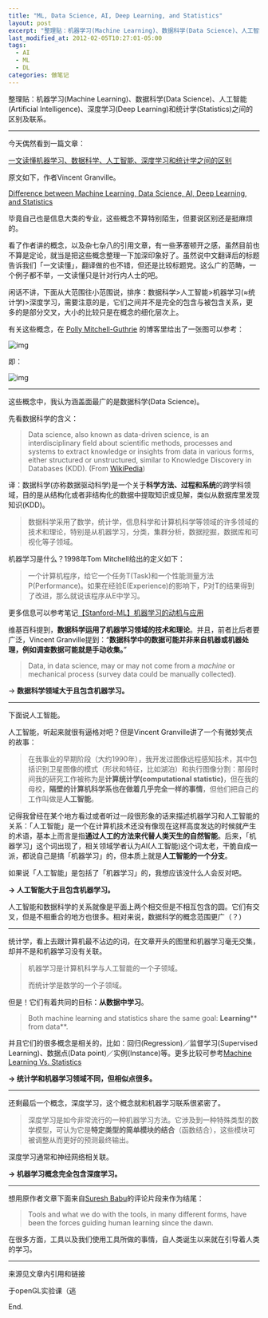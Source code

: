 ```yaml
---
title: "ML, Data Science, AI, Deep Learning, and Statistics"
layout: post
excerpt: "整理贴：机器学习(Machine Learning)、数据科学(Data Science)、人工智能(Artificial Intelligence)、深度学习(Deep Learning)和统计学(Statistics)之间的区别及联系。"
last_modified_at: 2012-02-05T10:27:01-05:00
tags:
  - AI
  - ML
  - DL
categories: 做笔记
---
```


整理贴：机器学习(Machine Learning)、数据科学(Data Science)、人工智能(Artificial Intelligence)、深度学习(Deep Learning)和统计学(Statistics)之间的区别及联系。

------

今天偶然看到一篇文章：

[一文读懂机器学习、数据科学、人工智能、深度学习和统计学之间的区别](http://www.bibdr.org/nd.jsp?id=86&_np=2_435)

原文如下，作者Vincent Granville。

[Difference between Machine Learning, Data Science, AI, Deep Learning, and Statistics](http://www.datasciencecentral.com/profiles/blogs/difference-between-machine-learning-data-science-ai-deep-learning)

毕竟自己也是信息大类的专业，这些概念不算特别陌生，但要说区别还是挺麻烦的。

看了作者讲的概念，以及杂七杂八的引用文章，有一些茅塞顿开之感，虽然目前也不算是定论，就当是把这些概念整理一下加深印象好了。虽然说中文翻译后的标题告诉我们「一文读懂」，翻译做的也不错，但还是比较标题党。这么广的范畴，一个例子都不举，一文读懂只是针对行内人士的吧。

闲话不讲，下面从大范围往小范围说，排序：数据科学>人工智能>机器学习(≈统计学)>深度学习，需要注意的是，它们之间并不是完全的包含与被包含关系，更多的是部分交叉，大小的比较只是在概念的细化层次上。

有关这些概念，在 [Polly Mitchell-Guthrie](http://blogs.sas.com/content/author/pollymitchellguthrie/) 的博客里给出了一张图可以参考：

![img](http://ohn6qfqhe.bkt.clouddn.com/relation.png)

即：

![img](http://ohn6qfqhe.bkt.clouddn.com/relation_ch.png)

------

这些概念中，我认为涵盖面最广的是数据科学(Data Science)。

先看数据科学的含义：

> Data science, also known as data-driven science, is an interdisciplinary field about scientific methods, processes and systems to extract knowledge or insights from data in various forms, either structured or unstructured, similar to Knowledge Discovery in Databases (KDD). (From [WikiPedia](https://en.wikipedia.org/wiki/Data_science))

译：数据科学(亦称数据驱动科学)是一个关于**科学方法、过程和系统**的跨学科领域，目的是从结构化或者非结构化的数据中提取知识或见解，类似从数据库里发现知识(KDD)。

> 数据科学采用了数学，统计学，信息科学和计算机科学等领域的许多领域的技术和理论，特别是从机器学习，分类，集群分析，数据挖掘，数据库和可视化等子领域。

机器学习是什么？1998年Tom Mitchell给出的定义如下：

> 一个计算机程序，给它一个任务T(Task)和一个性能测量方法P(Performance)。如果在经验E(Experience)的影响下，P对T的结果得到了改进，那么就说该程序从E中学习。

更多信息可以参考笔记[【Stanford-ML】机器学习的动机与应用](https://husterhope.github.io/2017/02/14/CS229-1.html)

维基百科提到，**数据科学运用了机器学习领域的技术和理论**。并且，前者比后者要广泛，Vincent Granville提到：“**数据科学中的数据可能并非来自机器或机器处理，例如调查数据可能就是手动收集。**”

> Data, in data science, may or may not come from a *machine* or mechanical process (survey data could be manually collected).

-> **数据科学领域大于且包含机器学习。**

------

下面说人工智能。

人工智能，听起来就很有逼格对吧？但是Vincent Granville讲了一个有微妙笑点的故事：

> 在我事业的早期阶段（大约1990年），我开发过图像远程感知技术，其中包括识别卫星图像的模式（形状和特征，比如湖泊）和执行图像分割：那段时间我的研究工作被称为是**计算统计学(computational statistic)**，但在我的母校，**隔壁的计算机科学系也在做着几乎完全一样的事情**，但他们把自己的工作叫做是**人工智能**。

记得我曾经在某个地方看过或者听过一段很形象的话来描述机器学习和人工智能的关系：「人工智能」是一个在计算机技术还没有像现在这样高度发达的时候就产生的术语，基本上而言是指**通过人工的方法来代替人类天生的自然智能**。后来，「机器学习」这个词出现了，相关领域学者认为AI(人工智能)这个词太老，干脆自成一派，都说自己是搞「机器学习」的，但本质上就是**人工智能的一个分支**。

如果说「人工智能」是包括了「机器学习」的，我想应该没什么人会反对吧。

**-> 人工智能大于且包含机器学习。**

人工智能和数据科学的关系就像是平面上两个相交但是不相互包含的圆。它们有交叉，但是不相重合的地方也很多。相对来说，数据科学的概念范围更广（？）

------

统计学，看上去跟计算机最不沾边的词，在文章开头的图里和机器学习毫无交集，却并不是和机器学习没有关联。

> 机器学习是计算机科学与人工智能的一个子领域。
>
> 而统计学是数学的一个子领域。

但是！它们有着共同的目标：**从数据中学习**。

> Both machine learning and statistics share the same goal:  **Learning**** from data**.

并且它们的很多概念是相关的，比如：回归(Regression)／监督学习(Supervised Learning)、数据点(Data point)／实例(Instance)等。更多比较可参考[Machine Learning Vs. Statistics](http://www.edvancer.in/machine-learning-vs-statistics/)

**-> 统计学和机器学习领域不同，但相似点很多。**

------

还剩最后一个概念，深度学习，这个概念就和机器学习联系很紧密了。

> 深度学习是如今非常流行的一种机器学习方法。它涉及到一种特殊类型的数学模型，可认为它是**特定类型的简单模块的结合**（函数结合），这些模块可被调整从而更好的预测最终输出。

深度学习通常和神经网络相关联。

**-> 机器学习概念完全包含深度学习。**

------

想用原作者文章下面来自[Suresh Babu](http://www.datasciencecentral.com/profile/SureshBabu515)的评论片段来作为结尾：

> Tools and what we do with the tools, in many different forms, have been the forces guiding human learning since the dawn.

在很多方面，工具以及我们使用工具所做的事情，自人类诞生以来就在引导着人类的学习。

------



来源见文章内引用和链接

于openGL实验课（逃

End.